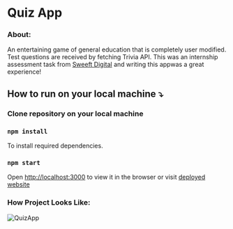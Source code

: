 # Quiz App
### About:
An entertaining game of general education that is completely user modified. Test questions are received by fetching Trivia API. This was an internship assessment task from [Sweeft Digital](https://sweeftdigital.com/) and writing this appwas a great experience!

## How to run on your local machine :arrow_heading_down:

### Clone repository on your local machine
### `npm install`
To install required dependencies.

### `npm start`
Open [http://localhost:3000](http://localhost:3000) to view it in the browser or visit [deployed website](https://zaridzeorion.github.io/quiz-app/)


### How Project Looks Like:

![QuizApp](https://i.ibb.co/kgFDPY0/Screenshot-5.png)
